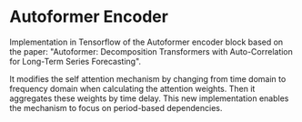 # Autoformer Encoder

Implementation in Tensorflow of the Autoformer encoder block based on the paper: "Autoformer: Decomposition Transformers with Auto-Correlation for Long-Term Series Forecasting".

It modifies the self attention mechanism by changing from time domain to frequency domain when calculating the attention weights. Then it aggregates these weights by time delay. This new implementation enables the mechanism to focus on period-based dependencies.
